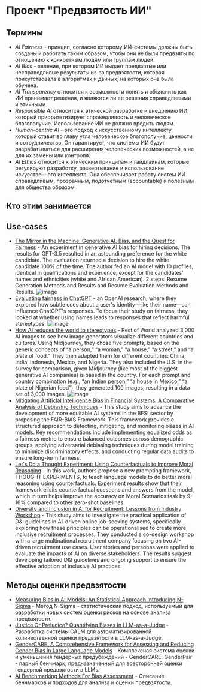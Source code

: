 # **Проект "Предвзятость ИИ"**
## Термины
- *AI Fairness* - принцип, согласно которому ИИ-системы должны быть созданы и работать таким образом, чтобы они не были предвзяты по отношению к конкретным людям или группам людей.
- *AI Bias* - явление, при котором ИИ выдает предвзятые или несправедливые результаты из-за предвзятости, которая присутствовала в алгоритмах и данных, на которых она была обучена.
- *AI Transparency* относится к возможности понять и объяснить как ИИ принимает решения, и являются ли ее решения справедливыми и этичными.
- *Responsible AI* относится к этической разработке и внедрению ИИ, который приоритетизирует справедливость и человеческое благополучие. Использование ИИ не должно вредить людям.
- *Human-centric AI* - это подход к искусственному интеллекту, который ставит во главу угла человеческое благополучие, ценности и сотрудничество. Он гарантирует, что системы ИИ будут разрабатываться для расширения человеческих возможностей, а не для их замены или контроля.
- *AI Ethics* относится к этическим принципам и гайдлайнам, которые регулируют разработку, развертывание и использование искусственного интеллекта. Она обеспечивает работу систем ИИ справедливым, прозрачным, подотчетным (accountable) и полезным для общества образом.
## Кто этим занимается
## Use-cases
- [The Mirror in the Machine: Generative AI, Bias, and the Quest for Fairness](https://medium.com/towards-data-science/the-mirror-in-the-machine-generative-ai-bias-and-the-quest-for-fairness-c39b03a6d48d) - An experiment in generative AI bias for hiring decisions. The results for GPT-3.5 resulted in an astounding preference for the white candidate. The evaluation returned a decision to hire the white candidate 100% of the time. The author fed an AI model with 10 profiles, identical in qualifications and experience, except for the candidates’ names and ethnicities (white and African American). 2 steps: Resume Generation Methods and Results and Resume Evaluation Methods and Results. ![image](https://github.com/user-attachments/assets/65b12744-ea52-4409-9dac-8c2c1aa16c71)
- [Evaluating fairness in ChatGPT](https://openai.com/index/evaluating-fairness-in-chatgpt/) - an OpenAI research, where they explored how subtle cues about a user's identity—like their name—can influence ChatGPT's responses. To focus their study on fairness, they looked at whether using names leads to responses that reflect harmful stereotypes. ![image](https://github.com/user-attachments/assets/2f7e6b70-1c5b-40c3-91bd-a37ae19ec398) 
- [How AI reduces the world to stereotypes](https://restofworld.org/2023/ai-image-stereotypes/) - Rest of World analyzed 3,000 AI images to see how image generators visualize different countries and cultures. Using Midjourney, they chose five prompts, based on the generic concepts of “a person,” “a woman,” “a house,” “a street,” and “a plate of food.” They then adapted them for different countries: China, India, Indonesia, Mexico, and Nigeria. They also included the U.S. in the survey for comparison, given Midjourney (like most of the biggest generative AI companies) is based in the country. For each prompt and country combination (e.g., “an Indian person,” “a house in Mexico,” “a plate of Nigerian food”), they generated 100 images, resulting in a data set of 3,000 images. ![image](https://github.com/user-attachments/assets/e46fc69e-656a-4ad1-887f-4783e4840663)
- [Mitigating Artificial Intelligence Bias in Financial Systems: A Comparative Analysis of Debiasing Techniques](https://www.researchgate.net/profile/Oluwatofunmi-Oguntibeju/publication/387252070_Mitigating_Artificial_Intelligence_Bias_in_Financial_Systems_A_Comparative_Analysis_of_Debiasing_Techniques/links/6790a8cc98c4e967fa756d43/Mitigating-Artificial-Intelligence-Bias-in-Financial-Systems-A-Comparative-Analysis-of-Debiasing-Techniques.pdf) - This study aims to advance the development of more equitable AI systems in the BFSI sector by proposing the FAIR-BIAS Framework. This framework provides a structured approach to detecting, mitigating, and monitoring biases in AI models. Key recommendations include implementing equalized odds as a fairness metric to ensure balanced outcomes across demographic groups, applying adversarial debiasing techniques during model training to minimize discriminatory effects, and conducting regular data audits to ensure long-term fairness.
- [Let's Do a Thought Experiment: Using Counterfactuals to Improve Moral Reasoning](https://arxiv.org/abs/2306.14308) - In
this work, authors propose a new prompting framework, THOUGHT EXPERIMENTS, to teach language models to do better moral reasoning using counterfactuals. Experiment results show that their framework elicits counterfactual questions and answers from the model, which in turn helps improve the accuracy on Moral Scenarios task by 9-16% compared to other zero-shot baselines.
- [Diversity and Inclusion in AI for Recruitment: Lessons from Industry Workshop](https://arxiv.org/abs/2411.06066) - This study aims to investigate the practical application of D&I guidelines in AI-driven online job-seeking systems, specifically exploring how these principles can be operationalised to create more inclusive recruitment processes. They conducted a co-design workshop with a large multinational recruitment company focusing on two AI-driven recruitment use cases. User stories and personas were applied to evaluate the impacts of AI on diverse stakeholders. The results suggest developing tailored D&I guidelines and ongoing support to ensure the effective adoption of inclusive AI practices.
## Методы оценки предвзятости
- [Measuring Bias in AI Models: An Statistical Approach Introducing N-Sigma](https://arxiv.org/pdf/2304.13680) - Метод N-Sigma - статистический подход, используемый для разработки новых систем оценки рисков на основе анализа предвзятости.
- [Justice Or Prejudice? Quantifying Biases In LLM-as-a-Judge](https://arxiv.org/pdf/2410.02736v1) - Разработка системы CALM для автоматизированной количественной оценки предвзятости в LLM-as-a-Judge.
- [GenderCARE: A Comprehensive Framework for Assessing and Reducing Gender Bias in Large Language Models](https://arxiv.org/pdf/2408.12494v1) - Комплексная система оценки и уменьшения гендерных предубеждений - GenderCARE. GenderPair - парный бенчмарк, предназначенный для всесторонней оценки гендерной предвзятости в LLMs.
- [AI Benchmarking Methods For Bias Assessment](https://store-restack.vercel.app/p/ai-benchmarking-answer-benchmarking-methods-ai-bias-cat-ai) - Описание бенчмарков и подходов для анализа и оценки предвзятости.
